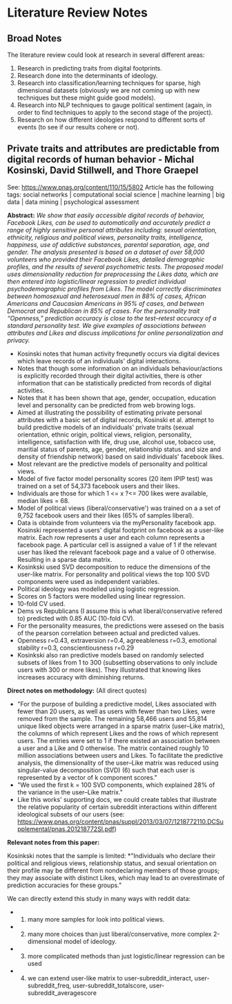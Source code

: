 # Literature Review Notes

## Broad Notes

The literature review could look at research in several different areas:
  1. Research in predicting traits from digital footprints.
  2. Research done into the determinants of ideology.
  3. Research into classification/learning techniques for sparse, high dimensional datasets (obviously we are not coming up with new techniques but these might guide good models).
  4. Research into NLP techniques to gauge political sentiment (again, in order to find techniques to apply to the second stage of the project).
  5. Research on how different ideologies respond to different sorts of events (to see if our results cohere or not).

## Private traits and attributes are predictable from digital records of human behavior - Michal Kosinski, David Stillwell, and Thore Graepel

See: https://www.pnas.org/content/110/15/5802
Article has the following tags:
social networks | computational social science | machine learning | big data | data mining | psychological assessment

**Abstract:** *We show that easily accessible digital records of behavior, Facebook Likes, can be used to automatically and accurately predict a range of highly sensitive personal attributes including: sexual orientation, ethnicity, religious and political views, personality traits, intelligence, happiness, use of addictive substances, parental separation, age, and gender. The analysis presented is based on a dataset of over 58,000 volunteers who provided their Facebook Likes, detailed demographic profiles, and the results of several psychometric tests. The proposed model uses dimensionality reduction for preprocessing the Likes data, which are then entered into logistic/linear regression to predict individual psychodemographic profiles from Likes. The model correctly discriminates between homosexual and heterosexual men in 88% of cases, African Americans and Caucasian Americans in 95% of cases, and between Democrat and Republican in 85% of cases. For the personality trait “Openness,” prediction accuracy is close to the test–retest accuracy of a standard personality test. We give examples of associations between attributes and Likes and discuss implications for online personalization and privacy.*

* Kosinski notes that human activity frequnetly occurs via digital devices which leave records of an individuals' digital interactions.
* Notes that though some information on an individuals behaviour/actions is explicitly recorded through their digital activities, there is other information that can be statistically predicted from records of digital activities. 
* Notes that it has been shown that age, gender, occupation, education level and personality can be predicted from web browing logs. 
* Aimed at illustrating the possibility of estimating private personal attributes with a basic set of digital records, Kosinski et al. attempt to build predictive models of an individuals' private traits (sexual orientation, ethnic origin, political views, religion, personality, intelligence, satisfaction with life, drug use, alcohol use, tobacco use, maritial status of parents, age, gender, relationship status. and size and density of friendship network) based on said individuals' facebook likes. 
* Most relevant are the predictive models of personality and political views.
* Model of five factor model personality scores (20 item IPIP test) was trained on a set of 54,373 facebook users and their likes.
* Individuals are those for which 1 <= x ?<= 700 likes were available, median likes = 68.
* Model of political views (liberal/conservative') was trained on a a set of 9,752 facebook users and their likes (65% of samples liberal).
* Data is obtainde from volunteers via the myPersonality facebook app. Kosinski represented a users' digital footprint on facebook as a user-like matrix. Each row represents a user and each column represents a facebook page. A particular cell is assigned a value of 1 if the relevant user has liked the relevant facebook page and a value of 0 otherwise. Resulting in a sparse data matrix. 
* Kosinkski used SVD decomposition to reduce the dimensions of the user-like matrix. For personality and political views the top 100 SVD components were used as independent variables. 
* Political ideology was modelled using logistic regression. 
* Scores on 5 factors were modelled using linear regression.
* 10-fold CV used.
* Dems vs Republicans (I assume this is what liberal/conservative refered to) predicted with 0.85 AUC (10-fold CV).
* For the personality measures, the predictions were assesed on the basis of the pearson correlation between actual and predicted values.
* Openness r=0.43, extraversion r=0.4, agreeableness r=0.3, emotional stability r=0.3, conscientiousness r=0.29
* Kosinkski also ran predictive models based on randomly selected subsets of likes from 1 to 300 (subsetting observations to only include users with 300 or more likes). They illustrated that knowing likes increases accuracy with diminishing returns. 

**Direct notes on methodology:** (All direct quotes)

* "For the purpose of building a predictive model, Likes associated with fewer than 20 users, as well as users with fewer than two Likes, were removed from the sample. The remaining 58,466 users and 55,814 unique liked objects were arranged in a sparse matrix (user–Like matrix), the columns of which represent Likes and the rows of which represent users. The entries were set to 1 if there existed an association between a user and a Like and 0 otherwise. The matrix contained roughly 10 million associations between users and Likes. To facilitate the predictive analysis, the dimensionality of the user–Like matrix was reduced using singular-value decomposition (SVD) (6) such that each user is represented by a vector of k component scores."
* "We used the first k = 100 SVD components, which explained 28% of the variance in the user–Like matrix."
* Like this works' supporting docs, we could create tables that illustrate the relative popularity of certain subreddit interactions within different ideological subsets of our users (see: https://www.pnas.org/content/pnas/suppl/2013/03/07/1218772110.DCSupplemental/pnas.201218772SI.pdf) 

**Relevant notes from this paper:**

Kosinkski notes that the sample is limited: *"Individuals who declare their political and religious views, relationship status, and sexual orientation on their profile may be different from nondeclaring members of those groups; they may associate with distinct Likes, which may lead to an overestimate of prediction accuracies for these groups."

We can directly extend this study in many ways with reddit data:
* 1. many more samples for look into political views.
* 2. many more choices than just liberal/conservative, more complex 2-dimensional model of ideology.
* 3. more complicated methods than just logistic/linear regression can be used
* 4. we can extend user-like matrix to user-subreddit_interact, user-subreddit_freq, user-subreddit_totalscore, user-subreddit_averagescore












